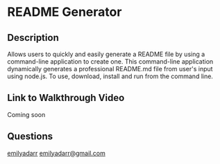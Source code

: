 # README Generator  
  
  ## Description
  Allows users to quickly and easily generate a README file by using a command-line application to create one. This command-line application dynamically generates a professional README.md file from user's input using node.js. To use, download, install and run from the command line.

  ## Link to Walkthrough Video
  Coming soon

  ## Questions
  [emilyadarr](https://github.com/emilyadarr)
  <emilyadarr@gmail.com>